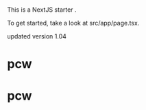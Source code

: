 # 

This is a NextJS starter .

To get started, take a look at src/app/page.tsx.


updated version 1.04
# pcw
# pcw

